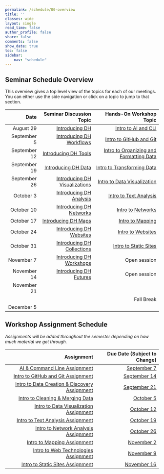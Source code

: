 ```yaml
---
permalink: /schedule/00-overview
title: ''
classes: wide
layout: single
read_time: false
author_profile: false
share: false
comments: false
show_date: true
toc: false
sidebar:
    nav: "schedule"
---
```


## Seminar Schedule Overview

This overview gives a top level view of the topics for each of our meetings. You can either use the side navigation or click on a topic to jump to that section.

|         Date |                                                                    Seminar Discussion Topic |                                                                                                                 Hands-On Workshop Topic |
|-------------:|--------------------------------------------------------------------------------------------:|----------------------------------------------------------------------------------------------------------------------------------------:|
|    August 29 |                               [Introducing DH]({{site.baseurl}}/schedule/01-introducing-dh) |                                                       [Intro to AI and CLI]({{site.baseurl}}/materials/intro-ai-cli/01-course-ai-tools) |
|  September 5 |           [Introducing DH Workflows]({{site.baseurl}}/schedule/02-introducing-dh-workflows) |                                                  [Intro to GitHub and Git]({{site.baseurl}}/materials/intro-github-git/01-intro-github) |
| September 12 |                   [Introducing DH Tools]({{site.baseurl}}/schedule/03-introducing-dh-tools) |              [Intro to Organizing and Formatting Data]({{site.baseurl}}/materials/intro-data-work/01-intro-formatting-organizing-data/) |
| September 19 |                     [Introducing DH Data]({{site.baseurl}}/schedule/04-introducing-dh-data) | [Intro to Transforming Data]({{site.baseurl}}/materials/intro-spreadsheets/02-intro-data-cleaning#data-cleaning-and-merging-assignment) |
| September 26 | [Introducing DH Visualizations]({{site.baseurl}}/schedule/05-introducing-dh-visualizations) |                            [Intro to Data Visualization]({{site.baseurl}}/materials/intro-visualizing-data/01-intro-data-visualization) |
|    October 3 |             [Introducing DH Analysis]({{site.baseurl}}/schedule/06-introducing-dh-analysis) |                                         [Intro to Text Analysis]({{site.baseurl}}/materials/intro-data-analysis/01-intro-text-analysis) |
|   October 10 |             [Introducing DH Networks]({{site.baseurl}}/schedule/07-introducing-dh-networks) |                                           [Intro to Networks]({{site.baseurl}}/materials/intro-data-analysis/02-intro-network-analysis) |
|   October 17 |                     [Introducing DH Maps]({{site.baseurl}}/schedule/08-introducing-dh-maps) |                                                     [Intro to Mapping]({{site.baseurl}}/materials/intro-data-analysis/03-intro-mapping) |
|   October 24 |             [Introducing DH Websites]({{site.baseurl}}/schedule/09-introducing-dh-websites) |                                                                 [Intro to Websites]({{site.baseurl}}/materials/intro-web/01-intro-html) |
|   October 31 |       [Introducing DH Collections]({{site.baseurl}}/schedule/10-introducing-dh-collections) |                                                        [Intro to Static Sites]({{site.baseurl}}/materials/intro-web/02-intro-websites/) |
|   November 7 |           [Introducing DH Workshops]({{site.baseurl}}/schedule/11-introducing-dh-workshops) |                                                                                                                            Open session |
|  November 14 |               [Introducing DH Futures]({{site.baseurl}}/schedule/12-introducing-dh-futures) |                                                                                                                            Open session |
|  November 21 |                                                                                             |                                                                                                                                         |
|              |                                                                                             |                                                                                                                              Fall Break |
|   December 5 |                                                                                             |                                                                                                                                         |


## Workshop Assignment Schedule

*Assignments will be added throughout the semester depending on how much material we get through.*

| Assignment | Due Date (Subject to Change) |
| -----------------: | --------------: |
| [AI & Command Line Assignment]({{site.baseurl}}/materials/intro-ai-cli/02-command-line#ai--command-line-assignment) | [September 7]({{site.baseurl}}/schedule/02-introducing-dh-workflows) |
| [Intro to GitHub and Git Assignment]({{site.baseurl}}/materials/intro-github-git/02-intro-git#assignment) | [September 14]({{site.baseurl}}/schedule/03-introducing-dh-tools) |
| [Intro to Data Creation & Discovery Assignment]({{site.baseurl}}/materials/intro-data-work/01-intro-formatting-organizing-data/#data-creation--discovery-assignment) | [September 21]({{site.baseurl}}/schedule/04-introducing-dh-data) |
| [Intro to Cleaning & Merging Data]({{site.baseurl}}/materials/intro-spreadsheets/02-intro-data-cleaning#data-cleaning-and-merging-assignment) | [October 5]({{site.baseurl}}/schedule/05-introducing-dh-visualizations) |
| [Intro to Data Visualization Assignment]({{site.baseurl}}/materials/intro-visualizing-data/01-intro-data-visualization#data-visualization-assignments) | [October 12]({{site.baseurl}}/schedule/06-introducing-dh-analysis) |
| [Intro to Text Analysis Assignment]({{site.baseurl}}/materials/intro-data-analysis/01-intro-text-analysis#text-analysis-assignments) | [October 19]({{site.baseurl}}/schedule/07-introducing-dh-networks) |
| [Intro to Network Analysis Assignment]({{site.baseurl}}/materials/intro-data-analysis/02-intro-network-analysis#network-analysis-assignment) | [October 26]({{site.baseurl}}/schedule/08-introducing-dh-maps) |
| [Intro to Mapping Assignment]({{site.baseurl}}/materials/intro-data-analysis/03-intro-mapping#mapping-assignments) | [November 2]({{site.baseurl}}/schedule/09-introducing-dh-websites) |
| [Intro to Web Technologies Assignment]({{site.baseurl}}/materials/intro-web/01-intro-html/#web-technologies-assignments) | [November 9]({{site.baseurl}}/schedule/10-introducing-dh-collections) |
| [Intro to Static Sites Assignment]({{site.baseurl}}/materials/intro-web/02-intro-websites/#at-homein-class-static-assignments) | [November 16]({{site.baseurl}}/schedule/11-introducing-dh-workshops) |


